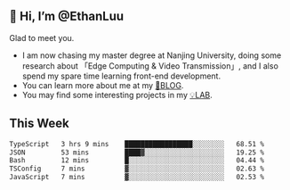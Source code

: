 ## 👋 Hi, I’m @EthanLuu

Glad to meet you.

- I am now chasing my master degree at Nanjing University, doing some research about 「Edge Computing & Video Transmission」, and I also spend my spare time learning front-end development.
- You can learn more about me at my [📝BLOG](https://blog.ethanloo.cn).
- You may find some interesting projects in my [💡LAB](https://lab.ethanloo.cn).

## This Week
<!--START_SECTION:waka-->

```txt
TypeScript   3 hrs 9 mins    █████████████████░░░░░░░░   68.51 %
JSON         53 mins         ████▓░░░░░░░░░░░░░░░░░░░░   19.25 %
Bash         12 mins         █░░░░░░░░░░░░░░░░░░░░░░░░   04.44 %
TSConfig     7 mins          ▓░░░░░░░░░░░░░░░░░░░░░░░░   02.63 %
JavaScript   7 mins          ▓░░░░░░░░░░░░░░░░░░░░░░░░   02.53 %
```

<!--END_SECTION:waka-->
